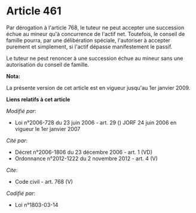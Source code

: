 # Article 461

Par dérogation à l'article 768, le tuteur ne peut accepter une succession échue au mineur qu'à concurrence de l'actif net.
Toutefois, le conseil de famille pourra, par une délibération spéciale, l'autoriser à accepter purement et simplement, si
l'actif dépasse manifestement le passif. 

Le tuteur ne peut renoncer à une succession échue au mineur sans une autorisation du conseil de famille.

**Nota:**

La présente version de cet article est en vigueur jusqu'au 1er janvier 2009.

**Liens relatifs à cet article**

_Modifié par_:

  - Loi n°2006-728 du 23 juin 2006 - art. 29 () JORF 24 juin 2006 en vigueur le 1er janvier 2007

_Cité par_:

  - Décret n°2006-1806 du 23 décembre 2006 - art. 1 (VD)
  - Ordonnance n°2012-1222 du 2 novembre 2012 - art. 4 (V)

_Cite_:

  - Code civil - art. 768 (V)

_Codifié par_:

  - Loi n°1803-03-14

